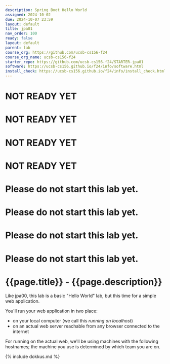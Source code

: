 ```yaml
---
description: Spring Boot Hello World
assigned: 2024-10-02
due: 2024-10-07 23:59
layout: default
title: jpa01
nav_order: 100
ready: false
layout: default
parent: lab
course_org: https://github.com/ucsb-cs156-f24
course_org_name: ucsb-cs156-f24
starter_repo: https://github.com/ucsb-cs156-f24/STARTER-jpa01
software: https://ucsb-cs156.github.io/f24/info/software.html
install_check: https://ucsb-cs156.github.io/f24/info/install_check.html
---
```




# NOT READY YET
# NOT READY YET
# NOT READY YET
# NOT READY YET

# Please do not start this lab yet.
# Please do not start this lab yet.
# Please do not start this lab yet.
# Please do not start this lab yet.

# {{page.title}} - {{page.description}}

Like jpa00, this lab is a basic "Hello World" lab, but this time for a simple web application.

You'll run your web application in two place:
* on your local computer (we call this *running on localhost*)
* on an actual web server reachable from any browser connected to the internet

For running on the actual web, we'll be using machines with the following hostnames; the machine you use is determined by which team you are on.

{% include dokkus.md %}
